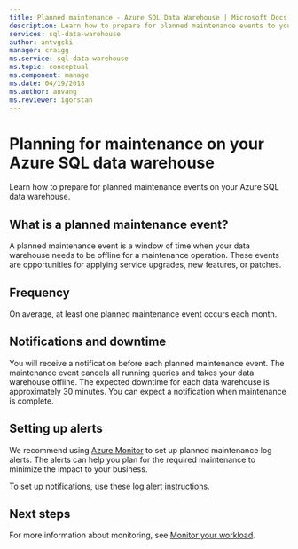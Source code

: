```yaml
---
title: Planned maintenance - Azure SQL Data Warehouse | Microsoft Docs
description: Learn how to prepare for planned maintenance events to your Azure SQL Data Warehouse.
services: sql-data-warehouse
author: antvgski
manager: craigg
ms.service: sql-data-warehouse
ms.topic: conceptual
ms.component: manage
ms.date: 04/19/2018
ms.author: anvang
ms.reviewer: igorstan
---
```


# Planning for maintenance on your Azure SQL data warehouse

Learn how to prepare for planned maintenance events on your Azure SQL data warehouse.

## What is a planned maintenance event?
A planned maintenance event is a window of time when your data warehouse needs to be offline for a maintenance operation. These events are opportunities for applying service upgrades, new features, or patches. 

## Frequency
On average, at least one planned maintenance event occurs each month. 

## Notifications and downtime
You will receive a notification before each planned maintenance event. The maintenance event cancels all running queries and takes your data warehouse offline. The expected downtime for each data warehouse is approximately 30 minutes. You can expect a notification when maintenance is complete. 

## Setting up alerts

We recommend using [Azure Monitor](../azure-monitor/platform/alerts-activity-log-service-notifications.md) to set up planned maintenance log alerts. The alerts can help you plan for the required maintenance to minimize the impact to your business. 

To set up notifications, use these [log alert instructions](../azure-monitor/platform/alerts-activity-log-service-notifications.md). 

## Next steps
For more information about monitoring, see [Monitor your workload](sql-data-warehouse-manage-monitor.md).
